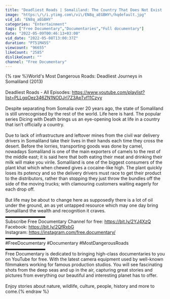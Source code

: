 ```yaml
---
title: "Deadliest Roads | Somaliland: The Country That Does Not Exist | Free Documentary"
image: "https:\/\/i.ytimg.com\/vi\/EN8q_aEGBHY\/hqdefault.jpg"
vid_id: "EN8q_aEGBHY"
categories: "Entertainment"
tags: ["Free Documentary","Documentaries","Full documentary"]
date: "2022-05-09T00:46:13+03:00"
vid_date: "2022-05-08T13:00:37Z"
duration: "PT51M45S"
viewcount: "96655"
likeCount: "2585"
dislikeCount: ""
channel: "Free Documentary"
---
```

{% raw %}World's Most Dangerous Roads: Deadliest Journeys in Somaliland (2013)<br /><br />Deadliest Roads - All Episodes: <a rel="nofollow" target="blank" href="https://www.youtube.com/playlist?list=PLLgqOez346ZN1NODJrl7Z3ApTvf11Czyy">https://www.youtube.com/playlist?list=PLLgqOez346ZN1NODJrl7Z3ApTvf11Czyy</a><br /><br />Despite separating from Somalia over 20 years ago, the state of Somaliland is still unrecognised by the rest of the world. Life here is hard. The popular series Dicing with Death brings us an eye-opening look at life in a country that isn’t officially a country.<br /><br />Due to lack of infrastructure and leftover mines from the civil war delivery drivers in Somaliland take their lives in their hands each time they cross the desert. Before the lorries, transporting goods was done by camel, nowadays Somaliland is one of the main exporters of camels to the rest of the middle east; it is said here that both eating their meat and drinking their milk will make you virile. Somaliland is one of the biggest consumers of the plant khat which when chewed gives a cocaine-like high. The plant quickly loses its potency and so the delivery drivers must race to get their product to the distributors, rather than stopping they just throw the bundles off the side of the moving trucks; with clamouring customers waiting eagerly for each drop off.<br /><br />But life may be about to change here as supposedly there is a lot of oil under the ground, an as yet untapped resource which may one day bring Somaliland the wealth and recognition it craves.<br />▬▬▬▬▬▬▬▬▬<br />Subscribe Free Documentary Channel for free: <a rel="nofollow" target="blank" href="https://bit.ly/2YJ4XzQ">https://bit.ly/2YJ4XzQ</a><br />Facebook: <a rel="nofollow" target="blank" href="https://bit.ly/2QfRxbG">https://bit.ly/2QfRxbG</a><br />Instagram: <a rel="nofollow" target="blank" href="https://instagram.com/free.documentary/">https://instagram.com/free.documentary/</a><br />▬▬▬▬▬▬▬▬▬<br />#FreeDocumentary #Documentary #MostDangerousRoads<br />▬▬▬▬▬▬▬▬▬<br />Free Documentary is dedicated to bringing high-class documentaries to you on YouTube for free. With the latest camera equipment used by well-known filmmakers working for famous production studios. You will see fascinating shots from the deep seas and up in the air, capturing great stories and pictures from everything our beautiful and interesting planet has to offer. <br /><br />Enjoy stories about nature, wildlife, culture, people, history and more to come.{% endraw %}
